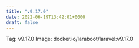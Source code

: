 ```yaml
---
title: "v9.17.0"
date: 2022-06-19T13:42:01+0000
draft: false
---
```


Tag: v9.17.0
Image: docker.io/laraboot/laravel:v9.17.0
